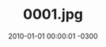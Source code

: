 ---
layout: post
title: "0001.jpg"
date: 2010-01-01 00:00:01 -0300
categories: politica
tags:
- educação
- educacao
image:
  thumbnail: assets/images/0001.jpg
---